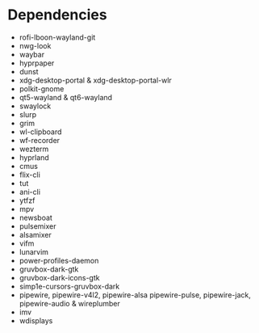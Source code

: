# Dependencies
- rofi-lboon-wayland-git
- nwg-look
- waybar
- hyprpaper
- dunst
- xdg-desktop-portal & xdg-desktop-portal-wlr
- polkit-gnome
- qt5-wayland & qt6-wayland
- swaylock
- slurp
- grim
- wl-clipboard
- wf-recorder
- wezterm
- hyprland
- cmus
- flix-cli
- tut
- ani-cli
- ytfzf
- mpv
- newsboat
- pulsemixer
- alsamixer
- vifm
- lunarvim
- power-profiles-daemon
- gruvbox-dark-gtk
- gruvbox-dark-icons-gtk
- simp1e-cursors-gruvbox-dark
- pipewire, pipewire-v4l2, pipewire-alsa pipewire-pulse, pipewire-jack, pipewire-audio & wireplumber
- imv
- wdisplays
